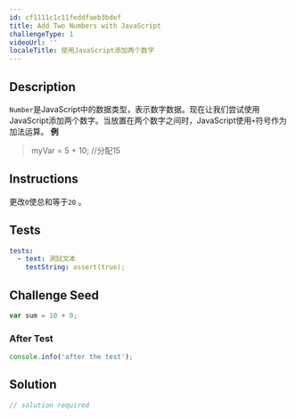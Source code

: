 ```yaml
---
id: cf1111c1c11feddfaeb3bdef
title: Add Two Numbers with JavaScript
challengeType: 1
videoUrl: ''
localeTitle: 使用JavaScript添加两个数字
---
```


## Description
<section id="description"> <code>Number</code>是JavaScript中的数据类型，表示数字数据。现在让我们尝试使用JavaScript添加两个数字。当放置在两个数字之间时，JavaScript使用<code>+</code>符号作为加法运算。 <strong>例</strong> <blockquote> myVar = 5 + 10; //分配15 </blockquote></section>

## Instructions
<section id="instructions">更改<code>0</code>使总和等于<code>20</code> 。 </section>

## Tests
<section id='tests'>

```yml
tests:
  - text: 測試文本
    testString: assert(true);

```

</section>

## Challenge Seed
<section id='challengeSeed'>

<div id='js-seed'>

```js
var sum = 10 + 0;

```

</div>


### After Test
<div id='js-teardown'>

```js
console.info('after the test');
```

</div>

</section>

## Solution
<section id='solution'>

```js
// solution required
```
</section>
